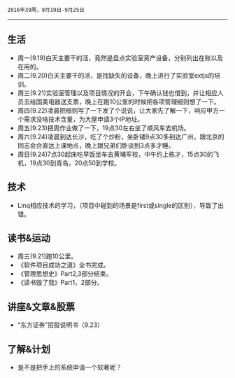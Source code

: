 	2016年39周，9月19日-9月25日
---
##  生活
+ 周一(9.19)白天主要干的活，竟然是盘点实验室资产设备，分别列出在账以及在用的。
+ 周二(9.20)白天主要干的活，是找缺失的设备，晚上进行了实验室extjs的培训。
+ 周三(9.21)实验室管理以及项目情况的开会，下午确认钱也借到，并让相应人员去给国美电器送支票，晚上在跑10公里的时候把各项管理细则想了一下。
+ 周四(9.22)凌晨把细则写了一下发了个说说，让大家先了解一下，响应甲方一个需求没啥技术含量，为大屋申请3个IP地址。
+ 周五(9.23)把周作业做了一下，19点30左右坐了顺风车去机场。
+ 周六(9.24)凌晨到达长沙，吃了个炒粉，坐卧铺9点30多到达广州，跟北京的同志会合直达上课地点，晚上跟兄弟们卧谈到3点多才睡。
+ 周日(9.24)7点30起床吃早饭坐车去黄埔军校，中午约上栋才，15点30的飞机，19点30到青岛，20点50到学校。

##  技术
+ Linq相应技术的学习，（项目中碰到的场景是first或single的区别），导致了出错。

##  读书&运动
+ 周三(9.21)跑10公里。
+ 《软件项目成功之道》全书完成。
+ 《管理思想史》Part2,3部分结束。
+ 《读书毁了我》Part1，2部分。

##  讲座&文章&股票
+ “东方证券”招股说明书（9.23）

##  了解&计划
+ 是不是把手上的系统申请一个软著呢？